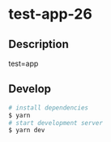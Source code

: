 # test-app-26

## Description

test=app

## Develop

```bash
# install dependencies
$ yarn
# start development server
$ yarn dev
```